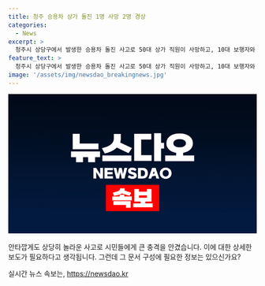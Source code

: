 ```yaml
---
title: 청주 승용차 상가 돌진 1명 사망 2명 경상
categories:
  - News
excerpt: >
  청주시 상당구에서 발생한 승용차 돌진 사고로 50대 상가 직원이 사망하고, 10대 보행자와 20대 운전자는 부상을 입었습니다. 운전자는 보행자를 피하려다 사고를 냈다고 진술했으며, 경찰은 블랙박스와 CCTV 자료를 조사 중입니다. 사건 경위에 대한 자세한 조사가 이뤄지고 있습니다. (150자)
feature_text: >
  청주시 상당구에서 발생한 승용차 돌진 사고로 50대 상가 직원이 사망하고, 10대 보행자와 20대 운전자는 부상을 입었습니다. 운전자는 보행자를 피하려다 사고를 냈다고 진술했으며, 경찰은 블랙박스와 CCTV 자료를 조사 중입니다. 사건 경위에 대한 자세한 조사가 이뤄지고 있습니다. (150자)
image: '/assets/img/newsdao_breakingnews.jpg'
---
```


<p><img src="/assets/img/newsdao_breakingnews.jpg" alt="bookingtag 속보" /></p>

<p>안타깝게도 상당히 놀라운 사고로 시민들에게 큰 충격을 안겼습니다. 이에 대한 상세한 보도가 필요하다고 생각됩니다. 그런데 그 문서 구성에 필요한 정보는 있으신가요?</p>
실시간 뉴스 속보는, <a href="https://newsdao.kr" rel="dofollow">https://newsdao.kr</a>


